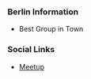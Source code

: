 ### Berlin Information
* Best Group in Town

### Social Links
* [Meetup](https://www.meetup.com/Berlin-DevSecOps-Meetup-Group)



